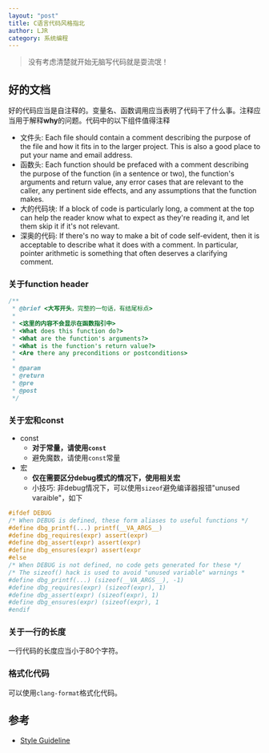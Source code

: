 ```yaml
---
layout: "post"
title: C语言代码风格指北
author: LJR
category: 系统编程
---
```


> 没有考虑清楚就开始无脑写代码就是耍流氓！

## 好的文档

好的代码应当是自注释的。变量名、函数调用应当表明了代码干了什么事。注释应当用于解释**why**的问题。代码中的以下组件值得注释

+ 文件头: Each file should contain a comment describing the purpose of the file and how it fits in to the larger project. This is also a good place to put your name and email address.
+ 函数头: Each function should be prefaced with a comment describing the purpose of the function (in a sentence or two), the function's arguments and return value, any error cases that are relevant to the caller, any pertinent side effects, and any assumptions that the function makes.
+ 大的代码块: If a block of code is particularly long, a comment at the top can help the reader know what to expect as they're reading it, and let them skip it if it's not relevant.
+ 深奥的代码: If there's no way to make a bit of code self-evident, then it is acceptable to describe what it does with a comment. In particular, pointer arithmetic is something that often deserves a clarifying comment.

### 关于function header

```c
/**
 * @brief <大写开头，完整的一句话，有结尾标点>
 *
 * <这里的内容不会显示在函数指引中>
 * <What does this function do?>
 * <What are the function's arguments?>
 * <What is the function's return value?>
 * <Are there any preconditions or postconditions>
 *
 * @param
 * @return
 * @pre
 * @post
 */
```

### 关于宏和const

+ const
  + **对于常量，请使用`const`**
  + 避免魔数，请使用`const`常量
+ 宏
  + **仅在需要区分debug模式的情况下，使用相关宏**
  + 小技巧: 非debug情况下，可以使用`sizeof`避免编译器报错"unused varaible"，如下

```c
#ifdef DEBUG
/* When DEBUG is defined, these form aliases to useful functions */
#define dbg_printf(...) printf(__VA_ARGS__)
#define dbg_requires(expr) assert(expr)
#define dbg_assert(expr) assert(expr)
#define dbg_ensures(expr) assert(expr
#else
/* When DEBUG is not defined, no code gets generated for these */
/* The sizeof() hack is used to avoid "unused variable" warnings *
#define dbg_printf(...) (sizeof(__VA_ARGS__), -1)
#define dbg_requires(expr) (sizeof(expr), 1)
#define dbg_assert(expr) (sizeof(expr), 1)
#define dbg_ensures(expr) (sizeof(expr), 1
#endif
```

### 关于一行的长度

一行代码的长度应当小于80个字符。

### 格式化代码

可以使用`clang-format`格式化代码。

## 参考

+ [Style Guideline](https://www.cs.cmu.edu/~213/codeStyle.html)
